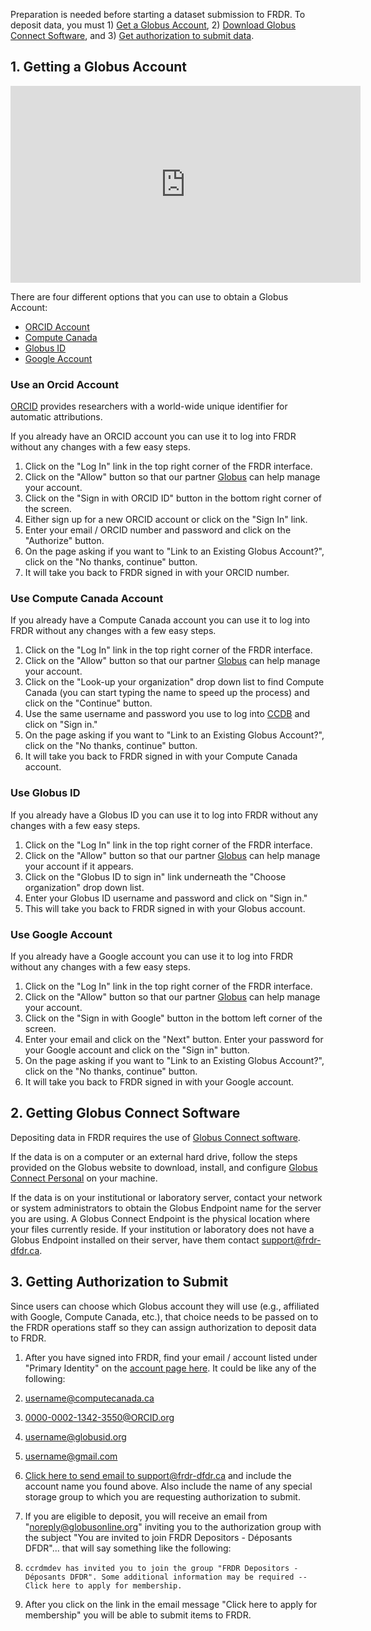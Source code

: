 ﻿Preparation is needed before starting a dataset submission to FRDR. To deposit data, you must 1) [Get a Globus Account](before_depositing.md#1-getting-a-globus-account), 2) [Download Globus Connect Software](before_depositing.md#2-getting-globus-connect-software), and 3) [Get authorization to submit data](before_depositing.md#3-getting-authorization-to-submit).

## 1. Getting a Globus Account

<p style="text-align: center;"><iframe src="https://www.youtube.com/embed/Amj-RpT_y2c?list=PLX9EpizS4A0suoSV2N0nn9parl96xHPkz&index=3" width="560" height="315" frameborder="0" allowfullscreen="allowfullscreen"></iframe></p>

There are four different options that you can use to obtain a Globus Account:

* [ORCID Account](before_depositing.md#use-an-orcid-account)
* [Compute Canada](before_depositing.md#use-compute-canada-account)
* [Globus ID](before_depositing.md#use-globus-id)
* [Google Account](before_depositing.md#use-google-account)

### Use an Orcid Account
[ORCID](https://orcid.org/) provides researchers with a world-wide unique identifier for automatic attributions.

If you already have an ORCID account you can use it to log into FRDR without any changes with a few easy steps.

1. Click on the "Log In" link in the top right corner of the FRDR interface.
2. Click on the "Allow" button so that our partner [Globus](https://www.globus.org/) can help manage your account.
3. Click on the "Sign in with ORCID ID" button in the bottom right corner of the screen.
4. Either sign up for a new ORCID account or click on the "Sign In" link.
5. Enter your email / ORCID number and password and click on the "Authorize" button.
6. On the page asking if you want to "Link to an Existing Globus Account?", click on the "No thanks, continue" button.
7. It will take you back to FRDR signed in with your ORCID number.

### Use Compute Canada Account
If you already have a Compute Canada account you can use it to log into FRDR without any changes with a few easy steps.

1. Click on the "Log In" link in the top right corner of the FRDR interface.
2. Click on the "Allow" button so that our partner [Globus](https://www.globus.org/) can help manage your account.
3. Click on the "Look-up your organization" drop down list to find Compute Canada (you can start typing the name to speed up the process) and click on the "Continue" button.
4. Use the same username and password you use to log into [CCDB](https://ccdb.computecanada.ca/security/login) and click on "Sign in."
5. On the page asking if you want to "Link to an Existing Globus Account?", click on the "No thanks, continue" button.
6. It will take you back to FRDR signed in with your Compute Canada account.

### Use Globus ID
If you already have a Globus ID you can use it to log into FRDR without any changes with a few easy steps.

1. Click on the "Log In" link in the top right corner of the FRDR interface.
2. Click on the "Allow" button so that our partner [Globus](https://www.globus.org/) can help manage your account if it appears.
3. Click on the "Globus ID to sign in" link underneath the "Choose organization" drop down list.
4. Enter your Globus ID username and password and click on "Sign in."
5. This will take you back to FRDR signed in with your Globus account.

### Use Google Account
If you already have a Google account you can use it to log into FRDR without any changes with a few easy steps.

1. Click on the "Log In" link in the top right corner of the FRDR interface.
2. Click on the "Allow" button so that our partner [Globus](https://www.globus.org/) can help manage your account.
3. Click on the "Sign in with Google" button in the bottom left corner of the screen.
4. Enter your email and click on the "Next" button. Enter your password for your Google account and click on the "Sign in" button.
5. On the page asking if you want to "Link to an Existing Globus Account?", click on the "No thanks, continue" button.
6. It will take you back to FRDR signed in with your Google account.

## 2. Getting Globus Connect Software
Depositing data in FRDR requires the use of [Globus Connect software](https://www.globus.org/globus-connect).

If the data is on a computer or an external hard drive, follow the steps provided on the Globus website to download, install, and configure [Globus Connect Personal](https://www.globus.org/globus-connect-personal) on your machine.

If the data is on your institutional or laboratory server, contact your network or system administrators to obtain the Globus Endpoint name for the server you are using. A Globus Connect Endpoint is the physical location where your files currently reside. If your institution or laboratory does not have a Globus Endpoint installed on their server, have them contact [support@frdr-dfdr.ca](mailto:support@frdr-dfdr.ca).


## 3. Getting Authorization to Submit
Since users can choose which Globus account they will use (e.g., affiliated with Google, Compute Canada, etc.), that choice needs to be passed on to the FRDR operations staff so they can assign authorization to deposit data to FRDR.

1. After you have signed into FRDR, find your email / account listed under "Primary Identity" on the [account page here](https://globus.frdr.ca/globus-app/account). It could be like any of the following:
2. username@computecanada.ca
3. 0000-0002-1342-3550@ORCID.org
4. username@globusid.org
5. username@gmail.com
6. [Click here to send email to support@frdr-dfdr.ca](mailto:support@frdr-dfdr.ca) and include the account name you found above. Also include the name of any special storage group to which you are requesting authorization to submit.
7. If you are eligible to deposit, you will receive an email from "noreply@globusonline.org" inviting you to the authorization group with the subject "You are invited to join FRDR Depositors - Déposants DFDR"... that will say something like the following:
8. ```ccrdmdev has invited you to join the group "FRDR Depositors - Déposants DFDR". Some additional information may be required -- Click here to apply for membership.```

9. After you click on the link in the email message "Click here to apply for membership" you will be able to submit items to FRDR.

